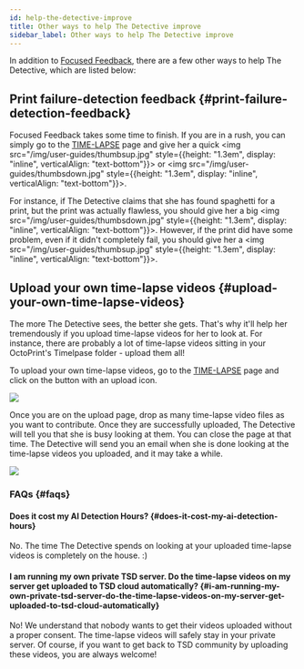 ```yaml
---
id: help-the-detective-improve
title: Other ways to help The Detective improve
sidebar_label: Other ways to help The Detective improve
---
```


In addition to [Focused Feedback](/docs/user-guides/how-does-credits-work), there are a few other ways to help The Detective, which are listed below:

## Print failure-detection feedback {#print-failure-detection-feedback}

Focused Feedback takes some time to finish. If you are in a rush, you can simply go to the [TIME-LAPSE](https://app.obico.io/prints/) page and give her a quick <img src="/img/user-guides/thumbsup.jpg" style={{height: "1.3em", display: "inline", verticalAlign: "text-bottom"}}></img> or <img src="/img/user-guides/thumbsdown.jpg" style={{height: "1.3em", display: "inline", verticalAlign: "text-bottom"}}></img>.

For instance, if The Detective claims that she has found spaghetti for a print, but the print was actually flawless, you should give her a big <img src="/img/user-guides/thumbsdown.jpg" style={{height: "1.3em", display: "inline", verticalAlign: "text-bottom"}}></img>. However, if the print did have some problem, even if it didn't completely fail, you should give her a <img src="/img/user-guides/thumbsup.jpg" style={{height: "1.3em", display: "inline", verticalAlign: "text-bottom"}}></img>.

## Upload your own time-lapse videos {#upload-your-own-time-lapse-videos}

The more The Detective sees, the better she gets. That's why it'll help her tremendously if you upload time-lapse videos for her to look at. For instance, there are probably a lot of time-lapse videos sitting in your OctoPrint's Timelpase folder - upload them all!

To upload your own time-lapse videos, go to the [TIME-LAPSE](https://app.obico.io/prints/) page and click on the button with an upload icon.

![](/img/user-guides/time-lapse-upload-button.png)

Once you are on the upload page, drop as many time-lapse video files as you want to contribute. Once they are successfully uploaded, The Detective will tell you that she is busy looking at them. You can close the page at that time. The Detective will send you an email when she is done looking at the time-lapse videos you uploaded, and it may take a while.

![](/img/user-guides/time-lapse-upload-page.png)

### FAQs {#faqs}

#### Does it cost my AI Detection Hours? {#does-it-cost-my-ai-detection-hours}

No. The time The Detective spends on looking at your uploaded time-lapse videos is completely on the house. :)

#### I am running my own private TSD server. Do the time-lapse videos on my server get uploaded to TSD cloud automatically? {#i-am-running-my-own-private-tsd-server-do-the-time-lapse-videos-on-my-server-get-uploaded-to-tsd-cloud-automatically}

No! We understand that nobody wants to get their videos uploaded without a proper consent. The time-lapse videos will safely stay in your private server. Of course, if you want to get back to TSD community by uploading these videos, you are always welcome!
